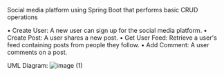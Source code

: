 Social media platform using Spring Boot that performs basic CRUD operations

• Create User: A new user can sign up for the social media platform.
• Create Post: A user shares a new post.
• Get User Feed: Retrieve a user's feed containing posts from people they follow.
• Add Comment: A user comments on a post.

UML Diagram:
![image (1)](https://github.com/yayadhi27/SocialMedia_RestfulAPI/assets/142001180/d9e8a328-5aaf-4861-8692-222ac4792580)

